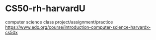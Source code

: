 # CS50-rh-harvardU
computer science class project/assignment/practice 
https://www.edx.org/course/introduction-computer-science-harvardx-cs50x
